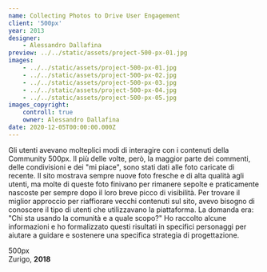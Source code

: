 ```yaml
---
name: Collecting Photos to Drive User Engagement
client: '500px'
year: 2013
designer:
    - Alessandro Dallafina
preview: ../../static/assets/project-500-px-01.jpg
images:
    - ../../static/assets/project-500-px-01.jpg
    - ../../static/assets/project-500-px-02.jpg
    - ../../static/assets/project-500-px-03.jpg
    - ../../static/assets/project-500-px-04.jpg
    - ../../static/assets/project-500-px-05.jpg
images_copyright:
    controll: true
    owner: Alessandro Dallafina
date: 2020-12-05T00:00:00.000Z
---
```


Gli utenti avevano molteplici modi di interagire con i contenuti della Community 500px. Il più delle volte, però, la maggior parte dei commenti, delle condivisioni e dei "mi piace", sono stati dati alle foto caricate di recente. Il sito mostrava sempre nuove foto fresche e di alta qualità agli utenti, ma molte di queste foto finivano per rimanere sepolte e praticamente nascoste per sempre dopo il loro breve picco di visibilità. Per trovare il miglior approccio per riaffiorare vecchi contenuti sul sito, avevo bisogno di conoscere il tipo di utenti che utilizzavano la piattaforma. La domanda era: "Chi sta usando la comunità e a quale scopo?" Ho raccolto alcune informazioni e ho formalizzato questi risultati in specifici personaggi per aiutare a guidare e sostenere una specifica strategia di progettazione.

500px  
Zurigo, **2018**
